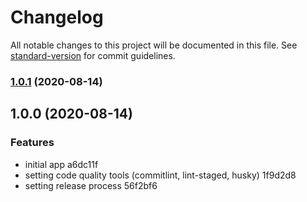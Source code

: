# Changelog

All notable changes to this project will be documented in this file. See [standard-version](https://github.com/conventional-changelog/standard-version) for commit guidelines.

### [1.0.1](https://github.com/jesusgoku/koa-serve-files/compare/v1.0.0...v1.0.1) (2020-08-14)

## 1.0.0 (2020-08-14)


### Features

* initial app a6dc11f
* setting code quality tools (commitlint, lint-staged, husky) 1f9d2d8
* setting release process 56f2bf6
